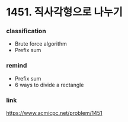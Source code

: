 # 1451. 직사각형으로 나누기

### classification
* Brute force algorithm
* Prefix sum

### remind
* Prefix sum
* 6 ways to divide a rectangle

### link
https://www.acmicpc.net/problem/1451
